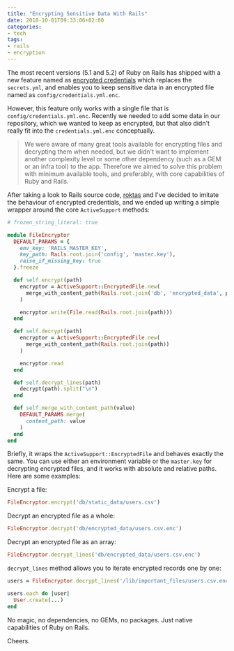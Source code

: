 ```yaml
---
title: "Encrypting Sensitive Data With Rails"
date: 2018-10-01T09:33:06+02:00
categories:
- tech
tags:
- rails
- encryption
---
```


The most recent versions (5.1 and 5.2) of Ruby on Rails has shipped with a new
feature named as [encrypted credentials](https://edgeguides.rubyonrails.org/security.html#custom-credentials) which replaces the `secrets.yml`, and enables you to keep sensitive data in an
encrypted file named as `config/credentials.yml.enc`.

However, this feature only works with a single file that is
`config/credentials.yml.enc`. Recently we needed to add some data in our
repository, which we wanted to keep as encrypted, but that also didn't really
fit into the `credentials.yml.enc` conceptually.

> We were aware of many great tools available for encrypting files and
> decrypting them when needed, but we didn't want to implement another
> complexity level or some other dependency (such as a GEM or an infra tool) to
> the app. Therefore we aimed to solve this problem with minimum available
> tools, and preferably, with core capabilities of Ruby and Rails.

After taking a look to Rails source code, [roktas](https://github.com/roktas)
and I've decided to imitate the behaviour of encrypted credentials, and we ended
up writing a simple wrapper around the core `ActiveSupport` methods:

```ruby
# frozen_string_literal: true

module FileEncryptor
  DEFAULT_PARAMS = {
    env_key: 'RAILS_MASTER_KEY',
    key_path: Rails.root.join('config', 'master.key'),
    raise_if_missing_key: true
  }.freeze

  def self.encrypt(path)
    encryptor = ActiveSupport::EncryptedFile.new(
      merge_with_content_path(Rails.root.join('db', 'encrypted_data', path.split('/').last + '.enc'))
    )

    encryptor.write(File.read(Rails.root.join(path)))
  end

  def self.decrypt(path)
    encryptor = ActiveSupport::EncryptedFile.new(
      merge_with_content_path(Rails.root.join(path))
    )

    encryptor.read
  end

  def self.decrypt_lines(path)
    decrypt(path).split("\n")
  end

  def self.merge_with_content_path(value)
    DEFAULT_PARAMS.merge(
      content_path: value
    )
  end
end
```

Briefly, it wraps the `ActiveSupport::EncryptedFile` and behaves exactly the
same. You can use either an environment variable or the `master.key` for
decrypting encrypted files, and it works with absolute and relative paths.
Here are some examples:

Encrypt a file:

```ruby
FileEncryptor.encrypt('db/static_data/users.csv')
```

Decrypt an encrypted file as a whole:

```ruby
FileEncryptor.decrypt('db/encrypted_data/users.csv.enc')
```

Decrypt an encrypted file as an array:

```ruby
FileEncryptor.decrypt_lines('db/encrypted_data/users.csv.enc')
```

`decrypt_lines` method allows you to iterate encrypted records one by one:

```ruby
users = FileEncryptor.decrypt_lines('/lib/important_files/users.csv.enc')

users.each do |user|
  User.create(...)
end
```

No magic, no dependencies, no GEMs, no packages. Just native capabilities of
Ruby on Rails.

Cheers.
